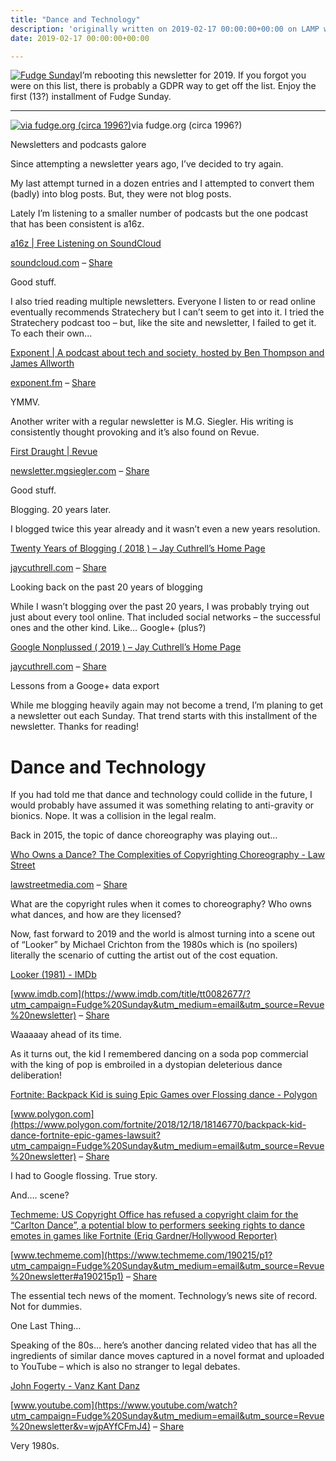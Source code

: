 ```yaml
---
title: "Dance and Technology"
description: 'originally written on 2019-02-17 00:00:00+00:00 on LAMP with vi, WordPress, Jekyll, Gatsby Cloud, Netlify, Revue, Substack, or Buttondown'
date: 2019-02-17 00:00:00+00:00

---
```


[![Fudge Sunday](https://substack.com/static/b418d00d086df167c47c3e481ad92aaa/f058b/fudgesunday.png "Fudge Sunday")](https://substackcdn.com/image/fetch/f_auto,q_auto:good,fl_progressive:steep/https%3A%2F%2Fsubstack.com%2Fstatic%2Fb418d00d086df167c47c3e481ad92aaa%2Ff058b%2Ffudgesunday.png)I’m rebooting this newsletter for 2019. If you forgot you were on this list, there is probably a GDPR way to get off the list. Enjoy the first (13?) installment of Fudge Sunday.



---

[![via fudge.org (circa 1996?)](https://substack.com/static/3091c977e0671f0100c836d84ad8f7ff/0a47e/fudge-sunday.png "via fudge.org (circa 1996?)")](https://substackcdn.com/image/fetch/f_auto,q_auto:good,fl_progressive:steep/https%3A%2F%2Fsubstack.com%2Fstatic%2F3091c977e0671f0100c836d84ad8f7ff%2F0a47e%2Ffudge-sunday.png)via fudge.org (circa 1996?)

Newsletters and podcasts galore

Since attempting a newsletter years ago, I’ve decided to try again.

My last attempt turned in a dozen entries and I attempted to convert them (badly) into blog posts. But, they were not blog posts.

Lately I’m listening to a smaller number of podcasts but the one podcast that has been consistent is a16z.

[a16z | Free Listening on SoundCloud](https://soundcloud.com/a16z?utm_campaign=Fudge%20Sunday&utm_medium=email&utm_source=Revue%20newsletter)

[soundcloud.com](https://soundcloud.com/a16z?utm_campaign=Fudge%20Sunday&utm_medium=email&utm_source=Revue%20newsletter) – [Share](http://rev.vu/EAjGbd?utm_campaign=Issue&utm_content=share&utm_medium=email&utm_source=Fudge+Sunday)

Good stuff.

I also tried reading multiple newsletters. Everyone I listen to or read online eventually recommends Stratechery but I can’t seem to get into it. I tried the Stratechery podcast too – but, like the site and newsletter, I failed to get it. To each their own…

[Exponent | A podcast about tech and society, hosted by Ben Thompson and James Allworth](https://exponent.fm/?utm_campaign=Fudge%20Sunday&utm_medium=email&utm_source=Revue%20newsletter)

[exponent.fm](https://exponent.fm/?utm_campaign=Fudge%20Sunday&utm_medium=email&utm_source=Revue%20newsletter) – [Share](http://rev.vu/OaNmWQ?utm_campaign=Issue&utm_content=share&utm_medium=email&utm_source=Fudge+Sunday)

YMMV.

Another writer with a regular newsletter is M.G. Siegler. His writing is consistently thought provoking and it’s also found on Revue.

[First Draught | Revue](http://newsletter.mgsiegler.com/?utm_campaign=Fudge%20Sunday&utm_medium=email&utm_source=Revue%20newsletter)

[newsletter.mgsiegler.com](http://newsletter.mgsiegler.com/?utm_campaign=Fudge%20Sunday&utm_medium=email&utm_source=Revue%20newsletter) – [Share](http://rev.vu/4KB2MG?utm_campaign=Issue&utm_content=share&utm_medium=email&utm_source=Fudge+Sunday)

Good stuff.

Blogging. 20 years later.

I blogged twice this year already and it wasn’t even a new years resolution.

[Twenty Years of Blogging ( 2018 ) – Jay Cuthrell’s Home Page](https://jaycuthrell.com/twenty-years-of-blogging/?utm_campaign=Fudge%20Sunday&utm_medium=email&utm_source=Revue%20newsletter)

[jaycuthrell.com](https://jaycuthrell.com/twenty-years-of-blogging/?utm_campaign=Fudge%20Sunday&utm_medium=email&utm_source=Revue%20newsletter) – [Share](http://rev.vu/yoWkvn?utm_campaign=Issue&utm_content=share&utm_medium=email&utm_source=Fudge+Sunday)

Looking back on the past 20 years of blogging

While I wasn’t blogging over the past 20 years, I was probably trying out just about every tool online. That included social networks – the successful ones and the other kind. Like… Google+ (plus?)

[Google Nonplussed ( 2019 ) – Jay Cuthrell’s Home Page](https://jaycuthrell.com/google-nonplussed/?utm_campaign=Fudge%20Sunday&utm_medium=email&utm_source=Revue%20newsletter)

[jaycuthrell.com](https://jaycuthrell.com/google-nonplussed/?utm_campaign=Fudge%20Sunday&utm_medium=email&utm_source=Revue%20newsletter) – [Share](http://rev.vu/AZRbE1?utm_campaign=Issue&utm_content=share&utm_medium=email&utm_source=Fudge+Sunday)

Lessons from a Googe+ data export

While me blogging heavily again may not become a trend, I’m planing to get a newsletter out each Sunday. That trend starts with this installment of the newsletter. Thanks for reading!

Dance and Technology
====================

If you had told me that dance and technology could collide in the future, I would probably have assumed it was something relating to anti-gravity or bionics. Nope. It was a collision in the legal realm.

Back in 2015, the topic of dance choreography was playing out…

[Who Owns a Dance? The Complexities of Copyrighting Choreography - Law Street](https://lawstreetmedia.com/issues/entertainment-and-culture/owns-dance-complexities-copyrighting-choreography/?utm_campaign=Fudge%20Sunday&utm_medium=email&utm_source=Revue%20newsletter)

[lawstreetmedia.com](https://lawstreetmedia.com/issues/entertainment-and-culture/owns-dance-complexities-copyrighting-choreography/?utm_campaign=Fudge%20Sunday&utm_medium=email&utm_source=Revue%20newsletter) – [Share](http://rev.vu/Glmv6v?utm_campaign=Issue&utm_content=share&utm_medium=email&utm_source=Fudge+Sunday)

What are the copyright rules when it comes to choreography? Who owns what dances, and how are they licensed?

Now, fast forward to 2019 and the world is almost turning into a scene out of “Looker” by Michael Crichton from the 1980s which is (no spoilers) literally the scenario of cutting the artist out of the cost equation.

[Looker (1981) - IMDb](https://www.imdb.com/title/tt0082677/?utm_campaign=Fudge%20Sunday&utm_medium=email&utm_source=Revue%20newsletter)

[www.imdb.com](https://www.imdb.com/title/tt0082677/?utm_campaign=Fudge%20Sunday&utm_medium=email&utm_source=Revue%20newsletter) – [Share](http://rev.vu/bJPZKb?utm_campaign=Issue&utm_content=share&utm_medium=email&utm_source=Fudge+Sunday)

Waaaaay ahead of its time.

As it turns out, the kid I remembered dancing on a soda pop commercial with the king of pop is embroiled in a dystopian deleterious dance deliberation!

[Fortnite: Backpack Kid is suing Epic Games over Flossing dance - Polygon](https://www.polygon.com/fortnite/2018/12/18/18146770/backpack-kid-dance-fortnite-epic-games-lawsuit?utm_campaign=Fudge%20Sunday&utm_medium=email&utm_source=Revue%20newsletter)

[www.polygon.com](https://www.polygon.com/fortnite/2018/12/18/18146770/backpack-kid-dance-fortnite-epic-games-lawsuit?utm_campaign=Fudge%20Sunday&utm_medium=email&utm_source=Revue%20newsletter) – [Share](http://rev.vu/R3Xy0J?utm_campaign=Issue&utm_content=share&utm_medium=email&utm_source=Fudge+Sunday)

I had to Google flossing. True story.

And…. scene?

[Techmeme: US Copyright Office has refused a copyright claim for the “Carlton Dance”, a potential blow to performers seeking rights to dance emotes in games like Fortnite (Eriq Gardner/Hollywood Reporter)](https://www.techmeme.com/190215/p1?utm_campaign=Fudge%20Sunday&utm_medium=email&utm_source=Revue%20newsletter#a190215p1)

[www.techmeme.com](https://www.techmeme.com/190215/p1?utm_campaign=Fudge%20Sunday&utm_medium=email&utm_source=Revue%20newsletter#a190215p1) – [Share](http://rev.vu/BoN6lD?utm_campaign=Issue&utm_content=share&utm_medium=email&utm_source=Fudge+Sunday)

The essential tech news of the moment. Technology’s news site of record. Not for dummies.

One Last Thing…

Speaking of the 80s… here’s another dancing related video that has all the ingredients of similar dance moves captured in a novel format and uploaded to YouTube – which is also no stranger to legal debates.

[John Fogerty - Vanz Kant Danz](https://www.youtube.com/watch?utm_campaign=Fudge%20Sunday&utm_medium=email&utm_source=Revue%20newsletter&v=wjpAYfCFmJ4)

[www.youtube.com](https://www.youtube.com/watch?utm_campaign=Fudge%20Sunday&utm_medium=email&utm_source=Revue%20newsletter&v=wjpAYfCFmJ4) – [Share](http://rev.vu/WR8q4j?utm_campaign=Issue&utm_content=share&utm_medium=email&utm_source=Fudge+Sunday)

Very 1980s.

